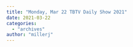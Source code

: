 ```yaml
---
title: "Monday, Mar 22 TBTV Daily Show 2021"
date: 2021-03-22
categories: 
  - "archives"
author: "millerj"
---
```



